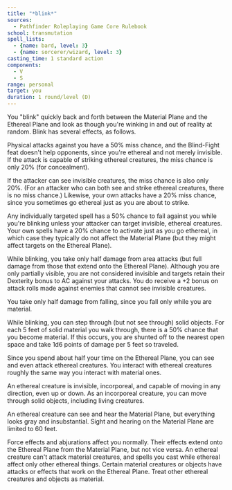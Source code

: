 ```yaml
---
title: "*blink*"
sources:
  - Pathfinder Roleplaying Game Core Rulebook
school: transmutation
spell_lists:
  - {name: bard, level: 3}
  - {name: sorcerer/wizard, level: 3}
casting_time: 1 standard action
components:
  - V
  - S
range: personal
target: you
duration: 1 round/level (D)
---
```


You "blink" quickly back and forth between the Material Plane and the Ethereal Plane and look as though you're winking in and out of reality at random. Blink has several effects, as follows.

Physical attacks against you have a 50% miss chance, and the Blind-Fight feat doesn't help opponents, since you're ethereal and not merely invisible. If the attack is capable of striking ethereal creatures, the miss chance is only 20% (for concealment).

If the attacker can see invisible creatures, the miss chance is also only 20%. (For an attacker who can both see and strike ethereal creatures, there is no miss chance.) Likewise, your own attacks have a 20% miss chance, since you sometimes go ethereal just as you are about to strike.

Any individually targeted spell has a 50% chance to fail against you while you're blinking unless your attacker can target invisible, ethereal creatures. Your own spells have a 20% chance to activate just as you go ethereal, in which case they typically do not affect the Material Plane (but they might affect targets on the Ethereal Plane).

While blinking, you take only half damage from area attacks (but full damage from those that extend onto the Ethereal Plane). Although you are only partially visible, you are not considered invisible and targets retain their Dexterity bonus to AC against your attacks. You do receive a +2 bonus on attack rolls made against enemies that cannot see invisible creatures.

You take only half damage from falling, since you fall only while you are material.

While blinking, you can step through (but not see through) solid objects. For each 5 feet of solid material you walk through, there is a 50% chance that you become material. If this occurs, you are shunted off to the nearest open space and take 1d6 points of damage per 5 feet so traveled.

Since you spend about half your time on the Ethereal Plane, you can see and even attack ethereal creatures. You interact with ethereal creatures roughly the same way you interact with material ones.

An ethereal creature is invisible, incorporeal, and capable of moving in any direction, even up or down. As an incorporeal creature, you can move through solid objects, including living creatures.

An ethereal creature can see and hear the Material Plane, but everything looks gray and insubstantial. Sight and hearing on the Material Plane are limited to 60 feet.

Force effects and abjurations affect you normally. Their effects extend onto the Ethereal Plane from the Material Plane, but not vice versa. An ethereal creature can't attack material creatures, and spells you cast while ethereal affect only other ethereal things. Certain material creatures or objects have attacks or effects that work on the Ethereal Plane. Treat other ethereal creatures and objects as material.

